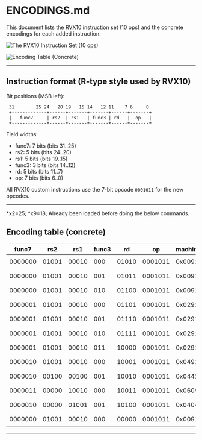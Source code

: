 # ENCODINGS.md

This document lists the RVX10 instruction set (10 ops) and the concrete encodings for each added instruction.

![The RVX10 Instruction Set (10 ops)](https://github.com/user-attachments/assets/8389582a-fc73-4436-9245-5e7963b313ee)

![Encoding Table (Concrete)](https://github.com/user-attachments/assets/62deca4f-a804-4f6e-9954-b0ef7a0dbb8c)

---

## Instruction format (R-type style used by RVX10)

Bit positions (MSB left):

```
 31        25 24   20 19   15 14   12 11    7 6     0
 +-------------+------+-------+-------+------+-------+
 |   func7     | rs2  | rs1   | func3 | rd   |  op   |
 +-------------+------+-------+-------+------+-------+
```

Field widths:

* func7: 7 bits (bits 31..25)
* rs2:   5 bits (bits 24..20)
* rs1:   5 bits (bits 19..15)
* func3: 3 bits (bits 14..12)
* rd:    5 bits (bits 11..7)
* op:    7 bits (bits 6..0)

All RVX10 custom instructions use the 7-bit opcode `0001011` for the new opcodes.

---
*x2=25;
*x9=18; 
Already been loaded before doing the below commands.

## Encoding table (concrete)

| func7   | rs2   | rs1   | func3 | rd    | op      | machine\_code | assembly         |
| ------- | ----- | ----- | ----- | ----- | ------- | ------------- | ---------------- |
| 0000000 | 01001 | 00010 | 000   | 01010 | 0001011 | 0x0091050B    | `ANDN x10,x2,x9` |
| 0000000 | 01001 | 00010 | 001   | 01011 | 0001011 | 0x0091158B     | `ORN  x11,x2,x9` |
| 0000000 | 01001 | 00010 | 010   | 01100 | 0001011 | 0x0091260B    | `XORN x12,x2,x9` |
| 0000001 | 01001 | 00010 | 000   | 01101 | 0001011 | 0x0291068B    | `MIN  x13,x2,x9` |
| 0000001 | 01001 | 00010 | 001   | 01110 | 0001011 | 0x0291170B    | `MAX  x14,x2,x9` |
| 0000001 | 01001 | 00010 | 010   | 01111 | 0001011 | 0x0291278B    | `MINU x15,x2,x9` |
| 0000001 | 01001 | 00010 | 011   | 10000 | 0001011 | 0x0291380B    | `MAXU x16,x2,x9` |
| 0000010 | 01001 | 00010 | 000   | 10001 | 0001011 | 0x0491088B    | `ROL  x17,x2,x9` |
| 0000010 | 00100 | 00100 | 001   | 10010 | 0001011 | 0x0442190B    | `ROR  x18,x4,x4` |
| 0000011 | 00000 | 10010 | 000   | 10011 | 0001011 | 0x0609098B    | `ABS  x19,x18`   |
| 0000010 | 00000 | 01001 | 001   | 10100 | 0001011 | 0x04049A0B    | `ROR  x20,x9,x0` |
| 0000000 | 01001 | 00010 | 000   | 00000 | 0001011 | 0x00910033    | `ADD  x0,x2,x9`  |

---
